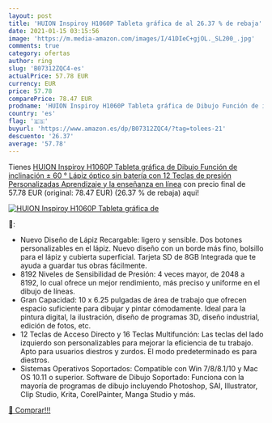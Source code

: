 ```yaml
---
layout: post
title: 'HUION Inspiroy H1060P Tableta gráfica de al 26.37 % de rebaja'
date: 2021-01-15 03:15:56
image: 'https://m.media-amazon.com/images/I/41DIeC+gjOL._SL200_.jpg'
comments: true
category: ofertas
author: ring
slug: 'B07312ZQC4-es'
actualPrice: 57.78 EUR
currency: EUR
price: 57.78
comparePrice: 78.47 EUR
prodname: 'HUION Inspiroy H1060P Tableta gráfica de Dibujo Función de inclinación ± 60 ° Lápiz óptico sin batería con 12 Teclas de presión Personalizadas Aprendizaje y la enseñanza en línea'
country: 'es'
flag: '🇪🇸'
buyurl: 'https://www.amazon.es/dp/B07312ZQC4/?tag=tolees-21'
descuento: '26.37'
average: '57.78'
---
```


Tienes [HUION Inspiroy H1060P Tableta gráfica de Dibujo Función de inclinación ± 60 ° Lápiz óptico sin batería con 12 Teclas de presión Personalizadas Aprendizaje y la enseñanza en línea](https://www.amazon.es/dp/B07312ZQC4/?tag=tolees-21) con precio final de  57.78 EUR (original: 78.47 EUR) (26.37 %  de rebaja) aqui!

[![HUION Inspiroy H1060P Tableta gráfica de](https://m.media-amazon.com/images/I/41DIeC+gjOL._SL200_.jpg)](https://www.amazon.es/dp/B07312ZQC4/?tag=tolees-21)

🔎:

- Nuevo Diseño de Lápiz Recargable: ligero y sensible. Dos botones personalizables en el lápiz. Nuevo diseño con un borde más fino, bolsillo para el lápiz y cubierta superficial. Tarjeta SD de 8GB Integrada que te ayuda a guardar tus obras fácilmente.
- 8192 Niveles de Sensibilidad de Presión: 4 veces mayor, de 2048 a 8192, lo cual ofrece un mejor rendimiento, más preciso y uniforme en el dibujo de líneas.
- Gran Capacidad: 10 x 6.25 pulgadas de área de trabajo que ofrecen espacio suficiente para dibujar y pintar cómodamente. Ideal para la pintura digital, la ilustración, diseño de programas 3D, diseño industrial, edición de fotos, etc.
- 12 Teclas de Acceso Directo y 16 Teclas Multifunción: Las teclas del lado izquierdo son personalizables para mejorar la eficiencia de tu trabajo. Apto para usuarios diestros y zurdos. El modo predeterminado es para diestros.
- Sistemas Operativos Soportados: Compatible con Win 7/8/8.1/10 y Mac OS 10.11 o superior. Software de Dibujo Soportado: Funciona con la mayoría de programas de dibujo incluyendo Photoshop, SAI, Illustrator, Clip Studio, Krita, CorelPainter, Manga Studio y más.

[🛒 Comprar!!!](https://www.amazon.es/dp/B07312ZQC4/?tag=tolees-21)
